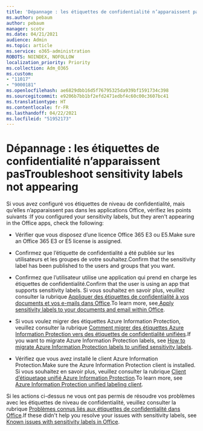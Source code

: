 ```yaml
---
title: 'Dépannage : les étiquettes de confidentialité n’apparaissent pas'
ms.author: pebaum
author: pebaum
manager: scotv
ms.date: 04/21/2021
audience: Admin
ms.topic: article
ms.service: o365-administration
ROBOTS: NOINDEX, NOFOLLOW
localization_priority: Priority
ms.collection: Adm_O365
ms.custom:
- "11017"
- "9000181"
ms.openlocfilehash: ae6829dbb16d5f76795325da939bf1591734c398
ms.sourcegitcommit: e9206b7bb1bf2efd2471edbf4c60c00c3607bc41
ms.translationtype: HT
ms.contentlocale: fr-FR
ms.lasthandoff: 04/22/2021
ms.locfileid: "51952173"
---
```

# <a name="troubleshoot-sensitivity-labels-not-appearing"></a><span data-ttu-id="487d4-102">Dépannage : les étiquettes de confidentialité n’apparaissent pas</span><span class="sxs-lookup"><span data-stu-id="487d4-102">Troubleshoot sensitivity labels not appearing</span></span>

<span data-ttu-id="487d4-103">Si vous avez configuré vos étiquettes de niveau de confidentialité, mais qu’elles n’apparaissent pas dans les applications Office, vérifiez les points suivants :</span><span class="sxs-lookup"><span data-stu-id="487d4-103">If you configured your sensitivity labels, but they aren't appearing in the Office apps, check the following:</span></span>

- <span data-ttu-id="487d4-104">Vérifier que vous disposez d’une licence Office 365 E3 ou E5.</span><span class="sxs-lookup"><span data-stu-id="487d4-104">Make sure an Office 365 E3 or E5 license is assigned.</span></span>

- <span data-ttu-id="487d4-105">Confirmez que l’étiquette de confidentialité a été publiée sur les utilisateurs et les groupes de votre souhaitez.</span><span class="sxs-lookup"><span data-stu-id="487d4-105">Confirm that the sensitivity label has been published to the users and groups that you want.</span></span>

- <span data-ttu-id="487d4-106">Confirmez que l’utilisateur utilise une application qui prend en charge les étiquettes de confidentialité.</span><span class="sxs-lookup"><span data-stu-id="487d4-106">Confirm that the user is using an app that supports sensitivity labels.</span></span> <span data-ttu-id="487d4-107">Si vous souhaitez en savoir plus, veuillez consulter la rubrique [Appliquer des étiquettes de confidentialité à vos documents et vos e-mails dans Office](https://go.microsoft.com/fwlink/?linkid=2106446).</span><span class="sxs-lookup"><span data-stu-id="487d4-107">To learn more, see[ Apply sensitivity labels to your documents and email within Office](https://go.microsoft.com/fwlink/?linkid=2106446).</span></span>

- <span data-ttu-id="487d4-108">Si vous voulez migrer des étiquettes Azure Information Protection, veuillez consulter la rubrique [Comment migrer des étiquettes Azure Information Protection vers des étiquettes de confidentialité unifiées](https://go.microsoft.com/fwlink/?linkid=2106056).</span><span class="sxs-lookup"><span data-stu-id="487d4-108">If you want to migrate Azure Information Protection labels, see [How to migrate Azure Information Protection labels to unified sensitivity labels](https://go.microsoft.com/fwlink/?linkid=2106056).</span></span>

- <span data-ttu-id="487d4-109">Vérifiez que vous avez installé le client Azure Information Protection.</span><span class="sxs-lookup"><span data-stu-id="487d4-109">Make sure the Azure Information Protection client is installed.</span></span> <span data-ttu-id="487d4-110">Si vous souhaitez en savoir plus, veuillez consulter la rubrique [Client d’étiquetage unifié Azure Information Protection](https://go.microsoft.com/fwlink/?linkid=2106374).</span><span class="sxs-lookup"><span data-stu-id="487d4-110">To learn more, see [Azure Information Protection unified labeling client](https://go.microsoft.com/fwlink/?linkid=2106374).</span></span>

<span data-ttu-id="487d4-111">Si les actions ci-dessus ne vous ont pas permis de résoudre vos problèmes avec les étiquettes de niveau de confidentialité, veuillez consulter la rubrique [Problèmes connus liés aux étiquettes de confidentialité dans Office](https://go.microsoft.com/fwlink/?linkid=2106447).</span><span class="sxs-lookup"><span data-stu-id="487d4-111">If these didn't help you resolve your issues with sensitivity labels, see [Known issues with sensitivity labels in Office](https://go.microsoft.com/fwlink/?linkid=2106447).</span></span>
